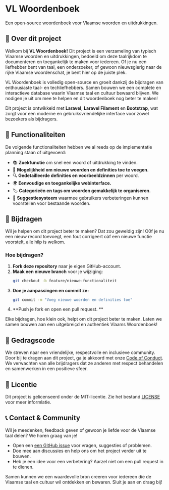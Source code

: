 # VL Woordenboek 

Een open-source woordenboek voor Vlaamse woorden en uitdrukkingen.

## 📖 Over dit project 

Welkom bij **VL Woordenboek!** Dit project is een verzameling van typisch Vlaamse woorden en uitdrukkingen, bedoeld om deze taalrijkdom te documenteren en toegankelijk te maken voor iedereen.
Of je nu een liefhebber bent van taal, een onderzoeker, of gewoon nieuwsgierig naar de rijke Vlaamse woordenschat, je bent hier op de juiste plek. 

VL Woordenboek is volledig open-source en groeit dankzij de bijdragen van enthousiaste taal- en techliefhebbers.
Samen bouwen we een complete en interactieve database waarin Vlaamse taal en cultuur bewaard blijven. 
We nodigen je uit om mee te helpen en dit woordenboek nog beter te maken! 

Dit project is ontwikkeld met **Laravel**, **Laravel Filament** en **Bootstrap**, wat zorgt voor een moderne en gebruiksvriendelijke interface voor zowel bezoekers als bijdragers.

## 🚀 Functionaliteiten

De volgende functionaliteiten hebben we al reeds op de implementatie planning staan of uitgevoerd: 

- 📚 **Zoekfunctie** om snel een woord of uitdrukking te vinden.
- 📝 **Mogelijkheid om nieuwe woorden en definities toe te voegen.**
- 🔍 **Gedetailleerde definities en voorbeeldzinnen** per woord.
- 🌍 **Eenvoudige en toegankelijke webinterface.**
- 🏷 **Categorieën en tags om woorden gemakkelijk te organiseren.**
- 🔄 **Suggestiesysteem** waarmee gebruikers verbeteringen kunnen voorstellen voor bestaande woorden.

## 🧐 Bijdragen

Wil je helpen om dit project beter te maken? Dat zou geweldig zijn! O0f je nu een nieuw record toevoegt, een fout corrigeert oàf een nieuwe functie voorstelt, alle hilp is welkom. 

### Hoe bijdragen? 

1. **Fork deze repository** naar je eigen GitHub-account. 
2. **Maak een nieuwe branch** voor je wijziging:
   ```sh
   git checkout -b feature/nieuwe-functionaliteit
    ```
3. **Doe je aanpassingen en commit ze:**
   ```sh
   git commit -m "Voeg nieuwe woorden en definities toe"
    ```
4. **Push je fork en open een pull request. **

Elke bijdragen, hoe klein ook, helpt om dit project beter te maken. 
Laten we samen bouwen aan een uitgebreiçd en authentiek Vlaams Woordenboek!

## 📜 Gedragscode

We streven naar een vriendelijke, respectvolle en inclusieve community. Door bij te dragen aan dit project, ga je akkoord met onze [Code of Conduct](https://github.com/Tjoosten/vl-woordenboek/blob/develop/CODE_OF_CONDUCT.md).
We verwachten van alle brijdragers dat ze anderen met respect behandelen en samenwerken in een positieve sfeer. 

## 📜 Licentie

Dit project is gelicenseerd onder de MIT-licentie. Zie het bestand [LICENSE]() voor meer informlatie.

## 📞 Contact & Community

Wil je meedenken, feedback geven of gewoon je liefde voor de Vlaamse taal delen? We horen graag van je! 

- Open een [een GitHub issue](https://github.com/Tjoosten/vl-woordenboek/issues/new) voor vragen, suggesties of problemen.
- Doe mee aan discussies en help ons om het project verder uit te bouwen.
- Heb je een idee voor een verbetering? Aarzel niet om een pull request in te dienen. 

Samen kunnen we een waardevolle bron creeren voor iedereen die de Vlaamse taal en cultuur wil ontdekken en bewaren. Sluit je aan en draag bij!
